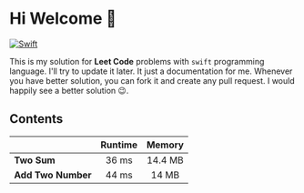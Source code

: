 # Hi Welcome 👋

[![Swift](https://img.shields.io/badge/Swift-5.0-orange.svg)](https://swift.org)

This is my solution for **Leet Code** problems with `swift` programming language. I'll try to update it later. It just a documentation for me.
Whenever you have better solution, you can fork it and create any pull request. I would happily see a better solution 😉.

## Contents

| | **Runtime** | **Memory** |
|---|:---:|:---:|
| **Two Sum**        | 36 ms | 14.4 MB|
| **Add Two Number** | 44 ms | 14 MB|
